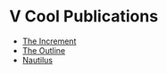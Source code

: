 # V Cool Publications

- [The Increment](https://increment.com/)
- [The Outline](https://theoutline.com/)
- [Nautilus](http://nautil.us/)
